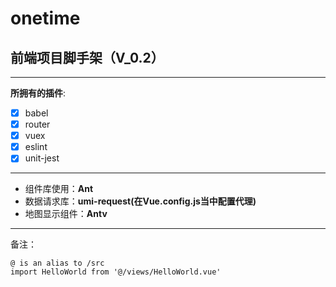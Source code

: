 # onetime

## 前端项目脚手架（V_0.2）
------
**所拥有的插件**:

- [x] babel
- [x] router
- [x] vuex
- [x] eslint
- [x] unit-jest
------

- 组件库使用：**Ant**
- 数据请求库：**umi-request(在Vue.config.js当中配置代理)**
- 地图显示组件：**Antv**


------
备注：
```
@ is an alias to /src
import HelloWorld from '@/views/HelloWorld.vue'
```

